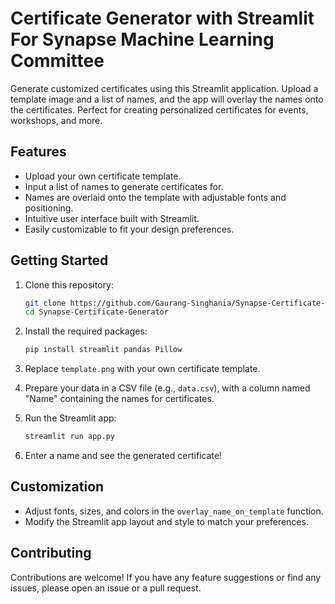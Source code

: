 # Certificate Generator with Streamlit For Synapse Machine Learning Committee

Generate customized certificates using this Streamlit application. Upload a template image and a list of names, and the app will overlay the names onto the certificates. Perfect for creating personalized certificates for events, workshops, and more.

## Features

- Upload your own certificate template.
- Input a list of names to generate certificates for.
- Names are overlaid onto the template with adjustable fonts and positioning.
- Intuitive user interface built with Streamlit.
- Easily customizable to fit your design preferences.

## Getting Started

1. Clone this repository:

   ```bash
   git clone https://github.com/Gaurang-Singhania/Synapse-Certificate-Generator.git
   cd Synapse-Certificate-Generator
   ```

2. Install the required packages:

   ```bash
   pip install streamlit pandas Pillow
   ```

3. Replace `template.png` with your own certificate template.

4. Prepare your data in a CSV file (e.g., `data.csv`), with a column named "Name" containing the names for certificates.

5. Run the Streamlit app:

   ```bash
   streamlit run app.py
   ```

6. Enter a name and see the generated certificate!

## Customization

- Adjust fonts, sizes, and colors in the `overlay_name_on_template` function.
- Modify the Streamlit app layout and style to match your preferences.

## Contributing

Contributions are welcome! If you have any feature suggestions or find any issues, please open an issue or a pull request.
